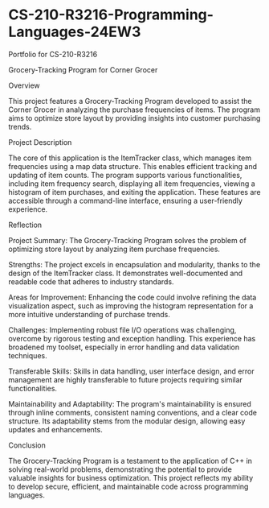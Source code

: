 # CS-210-R3216-Programming-Languages-24EW3
Portfolio for CS-210-R3216

Grocery-Tracking Program for Corner Grocer

Overview

This project features a Grocery-Tracking Program developed to assist the Corner Grocer in analyzing the purchase frequencies of items. The program aims to optimize store layout by providing insights into customer purchasing trends.

Project Description

The core of this application is the ItemTracker class, which manages item frequencies using a map data structure. This enables efficient tracking and updating of item counts. The program supports various functionalities, including item frequency search, displaying all item frequencies, viewing a histogram of item purchases, and exiting the application. These features are accessible through a command-line interface, ensuring a user-friendly experience.

Reflection

Project Summary: The Grocery-Tracking Program solves the problem of optimizing store layout by analyzing item purchase frequencies.

Strengths: The project excels in encapsulation and modularity, thanks to the design of the ItemTracker class. It demonstrates well-documented and readable code that adheres to industry standards.

Areas for Improvement: Enhancing the code could involve refining the data visualization aspect, such as improving the histogram representation for a more intuitive understanding of purchase trends.

Challenges: Implementing robust file I/O operations was challenging, overcome by rigorous testing and exception handling. This experience has broadened my toolset, especially in error handling and data validation techniques.

Transferable Skills: Skills in data handling, user interface design, and error management are highly transferable to future projects requiring similar functionalities.

Maintainability and Adaptability: The program's maintainability is ensured through inline comments, consistent naming conventions, and a clear code structure. Its adaptability stems from the modular design, allowing easy updates and enhancements.

Conclusion

The Grocery-Tracking Program is a testament to the application of C++ in solving real-world problems, demonstrating the potential to provide valuable insights for business optimization. This project reflects my ability to develop secure, efficient, and maintainable code across programming languages.
